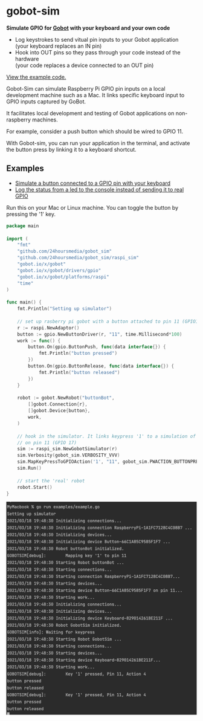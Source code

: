 # gobot-sim

**Simulate GPIO for [Gobot](https://gobot.io) with your keyboard and your own code**  

* Log keystrokes to send vitual pin inputs to your Gobot application  
  (your keyboard replaces an IN pin)
* Hook into OUT pins so they pass through your code instead of the hardware  
  (your code replaces a device connected to an OUT pin)
  
[View the example code.](examples/)

Gobot-Sim can simulate Raspberry Pi GPIO pin inputs on a local development
machine such as a Mac.
It links specific keyboard input to GPIO inputs captured by GoBot.

It facilitates local development and testing of Gobot applications
on non-raspberry machines.

For example, consider a push button which should be wired to GPIO 11.

With Gobot-sim, you can run your application in the terminal, and
activate the button press by linking it to a keyboard shortcut.

## Examples

* [Simulate a button connected to a GPIO pin with your keyboard](examples/button.go)
* [Log the status from a led to the console instead of sending it to real GPIO](examples/led.go)

Run this on your Mac or Linux machine.
You can toggle the button by pressing the '1' key.

```go
package main

import (
	"fmt"
	"github.com/24hoursmedia/gobot_sim"
	"github.com/24hoursmedia/gobot_sim/raspi_sim"
	"gobot.io/x/gobot"
	"gobot.io/x/gobot/drivers/gpio"
	"gobot.io/x/gobot/platforms/raspi"
	"time"
)

func main() {
	fmt.Println("Setting up simulator")

	// set up rasberry pi gobot with a button attached to pin 11 (GPIO17)
	r := raspi.NewAdaptor()
	button := gpio.NewButtonDriver(r, "11", time.Millisecond*100)
	work := func() {
		button.On(gpio.ButtonPush, func(data interface{}) {
			fmt.Println("button pressed")
		})
		button.On(gpio.ButtonRelease, func(data interface{}) {
			fmt.Println("button released")
		})
	}

	robot := gobot.NewRobot("buttonBot",
		[]gobot.Connection{r},
		[]gobot.Device{button},
		work,
	)

	// hook in the simulator. It links keypress '1' to a simulation of a button press and release
	// on pin 11 (GPIO 17)
	sim := raspi_sim.NewGobotSimulator(r)
	sim.Verbosity(gobot_sim.VERBOSITY_VVV)
	sim.MapKeyPressToGPIOAction('1', "11", gobot_sim.PWACTION_BUTTONPRESS)
	sim.Run()

	// start the 'real' robot
	robot.Start()
}
```

![Example](resources/doc/example.png "Example output")
